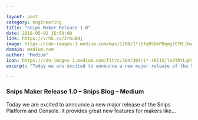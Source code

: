 ```yaml
---

layout: post
category: engineering
title: "Snips Maker Release 1.0"
date: 2018-05-02 15:59:08
link: https://vrhk.co/2rhuBNj
image: https://cdn-images-1.medium.com/max/1200/1*Jbfq9SDmPBqmg7CYH_DmAw.png
domain: medium.com
author: "Medium"
icon: https://cdn-images-1.medium.com/fit/c/304/304/1*-r0iISjlV0TRYLqR5tZ8UQ.png
excerpt: "Today we are excited to announce a new major release of the Snips Platform and Console. It provides great new features for makers like…"

---
```


### Snips Maker Release 1.0 – Snips Blog – Medium

Today we are excited to announce a new major release of the Snips Platform and Console. It provides great new features for makers like…